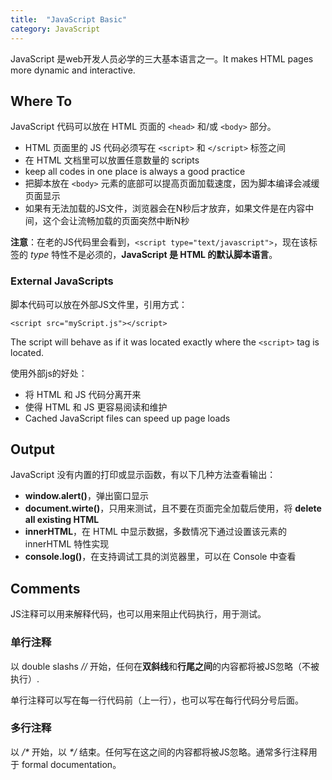 ```yaml
---
title:  "JavaScript Basic"
category: JavaScript
---
```

JavaScript 是web开发人员必学的三大基本语言之一。It makes HTML pages more dynamic and interactive.

## Where To

JavaScript 代码可以放在 HTML 页面的 `<head>` 和/或 `<body>` 部分。

+ HTML 页面里的 JS 代码必须写在 `<script>` 和 `</script>` 标签之间
+ 在 HTML 文档里可以放置任意数量的 scripts
+ keep all codes in one place is always a good practice
+ 把脚本放在 `<body>` 元素的底部可以提高页面加载速度，因为脚本编译会减缓页面显示
+ 如果有无法加载的JS文件，浏览器会在N秒后才放弃，如果文件是在内容中间，这个会让流畅加载的页面突然中断N秒

**注意**：在老的JS代码里会看到，`<script type="text/javascript">`，现在该标签的 _type_ 特性不是必须的，**JavaScript 是 HTML 的默认脚本语言**。

<!--more-->

### External JavaScripts

脚本代码可以放在外部JS文件里，引用方式：

    <script src="myScript.js"></script>

The script will behave as if it was located exactly where the `<script>` tag is located.

使用外部js的好处：

+ 将 HTML 和 JS 代码分离开来
+ 使得 HTML 和 JS 更容易阅读和维护
+ Cached JavaScript files can speed up page loads

## Output

JavaScript 没有内置的打印或显示函数，有以下几种方法查看输出：

+ **window.alert()**，弹出窗口显示
+ **document.wirte()**，只用来测试，且不要在页面完全加载后使用，将 **delete all existing HTML**
+ **innerHTML**，在 HTML 中显示数据，多数情况下通过设置该元素的 innerHTML 特性实现
+ **console.log()**，在支持调试工具的浏览器里，可以在 Console 中查看

## Comments

JS注释可以用来解释代码，也可以用来阻止代码执行，用于测试。

### 单行注释

以 double slashs _//_ 开始，任何在**双斜线**和**行尾之间**的内容都将被JS忽略（不被执行）.

单行注释可以写在每一行代码前（上一行），也可以写在每行代码分号后面。

### 多行注释

以 _/*_ 开始，以 _*/_ 结束。任何写在这之间的内容都将被JS忽略。通常多行注释用于 formal documentation。
